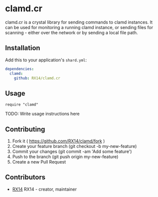 # clamd.cr

clamd.cr is a crystal library for sending commands to clamd instances. It can be used for monitoring a running clamd instance, or sending files for scanning - either over the network or by sending a local file path.

## Installation


Add this to your application's `shard.yml`:

```yaml
dependencies:
  clamd:
    github: RX14/clamd.cr
```


## Usage


```crystal
require "clamd"
```


TODO: Write usage instructions here

## Contributing

1. Fork it ( https://github.com/RX14/clamd/fork )
2. Create your feature branch (git checkout -b my-new-feature)
3. Commit your changes (git commit -am 'Add some feature')
4. Push to the branch (git push origin my-new-feature)
5. Create a new Pull Request

## Contributors

- [RX14](https://github.com/RX14) RX14 - creator, maintainer
